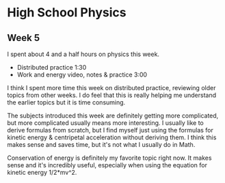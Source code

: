 # High School Physics

## Week 5

I spent about 4 and a half hours on physics this week.

* Distributed practice 1:30
* Work and energy video, notes & practice 3:00

I think I spent more time this week on distributed practice, reviewing older topics from other weeks. I do feel that this is really helping me understand the earlier topics but it is time consuming.

The subjects introduced this week are definitely getting more complicated, but more complicated usually means more interesting. I usually like to derive formulas from scratch, but I find myself just using the formulas for kinetic energy & centripetal acceleration without deriving them. I think this makes sense and saves time, but it's not what I usually do in Math. 

Conservation of energy is definitely my favorite topic right now. It makes sense and it's incredibly useful, especially when using the equation for kinetic energy 1/2*mv^2.


